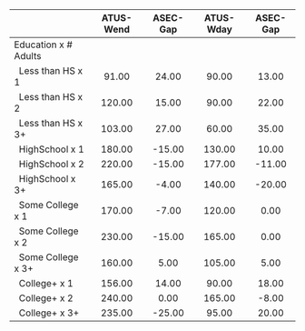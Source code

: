 
|                      |    ATUS-Wend |     ASEC-Gap |    ATUS-Wday |     ASEC-Gap |
| -------------------- | :----------: | :----------: | :----------: | :----------: |
| Education x # Adults |              |              |              |              |
| &nbsp;&nbsp;Less than HS x 1 |        91.00 |        24.00 |        90.00 |        13.00 |
| &nbsp;&nbsp;Less than HS x 2 |       120.00 |        15.00 |        90.00 |        22.00 |
| &nbsp;&nbsp;Less than HS x 3+ |       103.00 |        27.00 |        60.00 |        35.00 |
| &nbsp;&nbsp;HighSchool x 1 |       180.00 |       -15.00 |       130.00 |        10.00 |
| &nbsp;&nbsp;HighSchool x 2 |       220.00 |       -15.00 |       177.00 |       -11.00 |
| &nbsp;&nbsp;HighSchool x 3+ |       165.00 |        -4.00 |       140.00 |       -20.00 |
| &nbsp;&nbsp;Some College x 1 |       170.00 |        -7.00 |       120.00 |         0.00 |
| &nbsp;&nbsp;Some College x 2 |       230.00 |       -15.00 |       165.00 |         0.00 |
| &nbsp;&nbsp;Some College x 3+ |       160.00 |         5.00 |       105.00 |         5.00 |
| &nbsp;&nbsp;College+ x 1 |       156.00 |        14.00 |        90.00 |        18.00 |
| &nbsp;&nbsp;College+ x 2 |       240.00 |         0.00 |       165.00 |        -8.00 |
| &nbsp;&nbsp;College+ x 3+ |       235.00 |       -25.00 |        95.00 |        20.00 |

